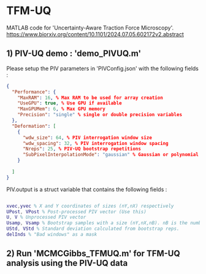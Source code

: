 # TFM-UQ
MATLAB code for 'Uncertainty-Aware Traction Force Microscopy'.  https://www.biorxiv.org/content/10.1101/2024.07.05.602172v2.abstract

## 1) PIV-UQ demo : 'demo_PIVUQ.m'

Please setup the PIV parameters in 'PIVConfig.json' with the following fields :

```json
{
  "Performance": {
    "MaxRAM": 16, % Max RAM to be used for array creation
    "UseGPU": true, % Use GPU if available
    "MaxGPUMem": 6, % Max GPU memory 
    "Precision": "single" % single or double precision variables
  },
  "Deformation": [
    {
      "wdw_size": 64, % PIV interrogation window size
      "wdw_spacing": 32, % PIV interrogation window spacing 
      "Nreps": 25, % PIV-UQ bootstrap repetitions
      "SubPixelInterpolationMode": "gaussian" % Gaussian or polynomial sub-pixel interpolation scheme
    }
    
  ]
}

```

PIV.output is a struct variable that contains the following fields : 
```matlab

xvec,yvec % X and Y coordinates of sizes (nY,nX) respectively
UPost, VPost % Post-processed PIV vector (Use this)
U, V % Unprocessed PIV vector 
Usamp, Vsamp % Bootstrap samples with a size (nY,nX,nB). nB is the number of bootstrap reps.
UStd, VStd % Standard deviation calculated from bootstrap reps.
delInds % "Bad windows" as a mask

```

## 2) Run 'MCMCGibbs_TFMUQ.m' for TFM-UQ analysis using the PIV-UQ data

